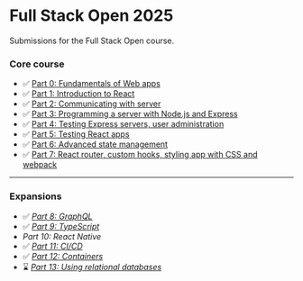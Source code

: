 # Full Stack Open 2025

Submissions for the Full Stack Open course.

### Core course

- ✅ [Part 0: Fundamentals of Web apps](./part0)
- ✅ [Part 1: Introduction to React](./part1)
- ✅ [Part 2: Communicating with server](./part2)
- ✅ [Part 3: Programming a server with Node.js and Express](https://github.com/wrongpixels/fsopen-part3)
- ✅ [Part 4: Testing Express servers, user administration](./part4)
- ✅ [Part 5: Testing React apps](./part5)
- ✅ [Part 6: Advanced state management](./part6)
- ✅ [Part 7: React router, custom hooks, styling app with CSS and webpack](./part7)

---

### Expansions

- ✅ [_Part 8: GraphQL_](./part8)
- ✅ [_Part 9: TypeScript_](./part9)
- _Part 10: React Native_
- ✅ [_Part 11: CI/CD_](https://github.com/wrongpixels/full-stack-open-pokedex)
- ✅ [_Part 12: Containers_](./part12)
- ⌛ [_Part 13: Using relational databases_](./part13)
